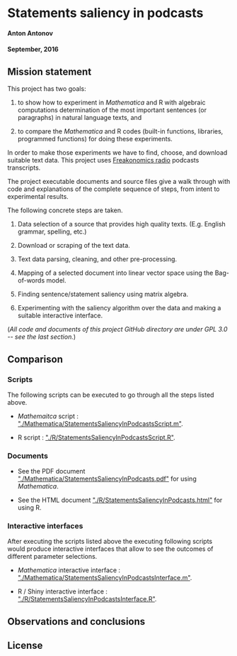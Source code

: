 # Statements saliency in podcasts
#### Anton Antonov
#### September, 2016

## Mission statement

This project has two goals:

1. to show how to experiment in *Mathematica* and R with algebraic computations determination of the most important sentences (or paragraphs) in natural language texts, and

2. to compare the *Mathematica* and R codes (built-in functions, libraries, programmed functions) for doing these experiments.

In order to make those experiments we have to find, choose, and download suitable text data. This project uses [Freakonomics radio](http://freakonomics.com) podcasts transcripts.

The project executable documents and source files give a walk through with code and explanations of the complete sequence of steps, from intent to experimental results. 

The following concrete steps are taken.

1. Data selection of a source that provides high quality texts. (E.g. English grammar, spelling, etc.)

2. Download or scraping of the text data.

3. Text data parsing, cleaning, and other pre-processing.

4. Mapping of a selected document into linear vector space using the Bag-of-words model.

5. Finding sentence/statement saliency using matrix algebra.

6. Experimenting with the saliency algorithm over the data and making a suitable interactive interface. 

(*All code and documents of this project GitHub directory are under GPL 3.0 -- see the last section.*)

## Comparison

### Scripts

The following scripts can be executed to go through all the steps listed above.

- *Mathemaitca* script : ["./Mathematica/StatementsSaliencyInPodcastsScript.m"]().

- R script : ["./R/StatementsSaliencyInPodcastsScript.R"](https://github.com/antononcube/MathematicaVsR/blob/master/Projects/StatementsSaliencyInPodcasts/R/StatementsSaliencyInPodcastsScript.R).


### Documents

- See the PDF document ["./Mathematica/StatementsSaliencyInPodcasts.pdf"]() for using *Mathematica*. 

- See the HTML document ["./R/StatementsSaliencyInPodcasts.html"](https://rawgit.com/antononcube/MathematicaVsR/master/Projects/StatementsSaliencyInPodcasts/R/StatementsSaliencyInPodcasts.html) for using R.

### Interactive interfaces

After executing the scripts listed above the executing following scripts would produce interactive interfaces that allow to see the outcomes of different parameter selections.

- *Mathematica* interactive interface : ["./Mathematica/StatementsSaliencyInPodcastsInterface.m"]().

- R / Shiny interactive interface : ["./R/StatementsSaliencyInPodcastsInterface.R"](https://github.com/antononcube/MathematicaVsR/blob/master/Projects/StatementsSaliencyInPodcasts/R/StatementsSaliencyInPodcastsInterface.R).

## Observations and conclusions

## License

